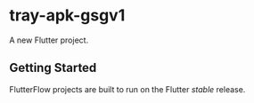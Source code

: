 # tray-apk-gsgv1

A new Flutter project.

## Getting Started

FlutterFlow projects are built to run on the Flutter _stable_ release.
